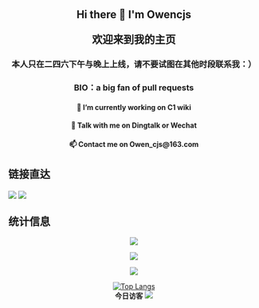 <h2 p align="center"> Hi there 👋  I'm Owencjs </p>
欢迎来到我的主页 </p> </h2>
<h3 p align="center">本人只在二四六下午与晚上上线，请不要试图在其他时段联系我：） </p>
</h3>
<h3 p align="center">BIO：a big fan of pull requests </p>
</h3>
<h4 p align="center">🔭 I’m currently working on C1 wiki  </p> </h4>
<h4  p align="center">💬 Talk with me on Dingtalk or Wechat  </p>  </h4> 
<h4 p align="center">📫 Contact me on Owen_cjs@163.com </p> </h4>

## 链接直达
<a href="" target="_blank"><img  align=center src="https://img.shields.io/badge/C1_wiki(即将公测|链接未开放)-%23096db1?style=flat-square"/></a>
<a href="https://space.bilibili.com/3493089683442659?spm_id_from=333.1007.0.0" target="_blank"><img  align=center src="https://img.shields.io/badge/Bilibili个人主页-%230de2f8?style=flat-square"/></a>


## 统计信息 
<div align="center"> 
<a href="https://wakatime.com/@018e0793-354b-42d4-8c6d-8dba8d71ab4f"><img align="center" src="https://wakatime.com/badge/user/018e0793-354b-42d4-8c6d-8dba8d71ab4f.svg" ></a>

<img src="https://github-profile-trophy.vercel.app/?username=AZCodingAccount&theme=gruvbox&row=1&column=5&no-frame=true&no-bg=true" /><br/>

<img   align="center" src="https://github-readme-stats.vercel.app/api?username=Owencjs&locale=cn&line_height=33&show_icons=true&hide=stars,issues&theme=dark&rank_icon=github&custom_title=今日数据"/>
                      
[![Top Langs](https://github-readme-stats.vercel.app/api/top-langs/?username=Owencjs)](https://github.com/Owencjsa/github-readme-stats)  
**今日访客**
<img src="https://profile-counter.glitch.me/Owencjs/count.svg" />
</div>
